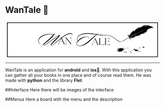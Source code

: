 # WanTale 📖
<div align="center"><img alt="banniere" align="center"  height="50%" width="100%" src="photos/WanTale.png"></div>

___
WanTale is an application for **androïd** and **ios**📱. With this application you can gather all your books in one place and of course read them.
He was made with **python** and the library **Flet**.

##Interface
Here there will be images of the interface 

##Menus 
Here a board with the menu and the description
